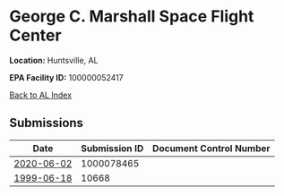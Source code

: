 # George C. Marshall Space Flight Center

**Location:** Huntsville, AL

**EPA Facility ID:** 100000052417

[Back to AL Index](../../index.md)

## Submissions

| Date | Submission ID | Document Control Number |
|------|--------------|-------------------------|
| [2020-06-02](submissions/1000078465.md) | 1000078465 |  |
| [1999-06-18](submissions/10668.md) | 10668 |  |
